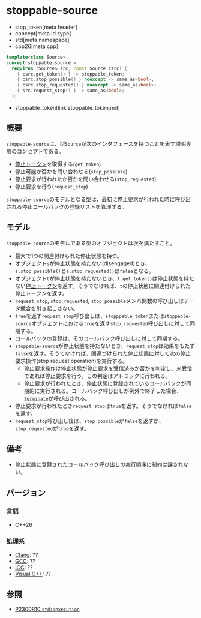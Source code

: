 # stoppable-source
* stop_token[meta header]
* concept[meta id-type]
* std[meta namespace]
* cpp26[meta cpp]

```cpp
template<class Source>
concept stoppable-source =
  requires (Source& src, const Source csrc) {
    { csrc.get_token() } -> stoppable_token;
    { csrc.stop_possible() } noexcept -> same_as<bool>;
    { csrc.stop_requested() } noexcept -> same_as<bool>;
    { src.request_stop() } -> same_as<bool>;
  };
```
* stoppable_token[link stoppable_token.md]

## 概要
`stoppable-source`は、型`Source`が次のインタフェースを持つことを表す説明専用のコンセプトである。

- [停止トークン](stoppable_token.md)を取得する(`get_token`)
- 停止可能か否かを問い合わせる(`stop_possible`)
- 停止要求が行われたか否かを問い合わせる(`stop_requested`)
- 停止要求を行う(`request_stop`)

`stoppable-source`のモデルとなる型は、最初に停止要求が行われた時に呼び出される停止コールバックの登録リストを管理する。


## モデル
`stoppable-source`のモデルである型のオブジェクトは次を満たすこと。

- 最大で1つの関連付けられた停止状態を持つ。
- オブジェクト`s`が停止状態を持たない(disengaged)とき、`s.stop_possible()`と`s.stop_requested()`は`false`となる。
- オブジェクト`t`が停止状態を持たないとき、`t.get_token()`は停止状態を持たない[停止トークン](stoppable_token.md)を返す。そうでなければ、`t`の停止状態に関連付けられた停止トークンを返す。
- `request_stop`, `stop_requested`, `stop_possible`メンバ関数の呼び出しはデータ競合を引き起こさない。
- `true`を返す`request_stop`呼び出しは、`stopppable_token`または`stoppable-source`オブジェクトにおける`true`を返す`stop_requested`呼び出しに対して同期する。
- コールバックの登録は、そのコールバック呼び出しに対して同期する。
- `stoppable-source`が停止状態を持たないとき、`request_stop`は効果をもたず`false`を返す。そうでなければ、関連づけられた停止状態に対して次の停止要求操作(stop request operation)を実行する。
    - 停止要求操作は停止状態が停止要求を受信済みか否かを判定し、未受信であれば停止要求を行う。この判定はアトミックに行われる。
    - 停止要求が行われたとき、停止状態に登録されているコールバックが同期的に実行される。コールバック呼び出しが例外で終了した場合、[`terminate`](/reference/exception/terminate.md)が呼び出される。
- 停止要求が行われたとき`request_stop`は`true`を返す。そうでなければ`false`を返す。
- `request_stop`呼び出し後は、`stop_possible`が`false`を返すか、`stop_requested`が`true`を返す。


## 備考
- 停止状態に登録されたコールバック呼び出しの実行順序に制約は課されない。


## バージョン
### 言語
- C++26

### 処理系
- [Clang](/implementation.md#clang): ??
- [GCC](/implementation.md#gcc): ??
- [ICC](/implementation.md#icc): ??
- [Visual C++](/implementation.md#visual_cpp): ??


## 参照
- [P2300R10 `std::execution`](https://www.open-std.org/jtc1/sc22/wg21/docs/papers/2024/p2300r10.html)
